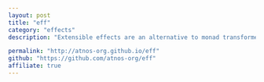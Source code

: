 ```yaml
---
layout: post
title: "eff"
category: "effects"
description: "Extensible effects are an alternative to monad transformers for computing with effects in a functional way. This library is based on the “free-er” monad and an “open union” of effects described by Oleg Kiselyov in “Freer monads, more extensible effects”"

permalink: "http://atnos-org.github.io/eff"
github: "https://github.com/atnos-org/eff"
affiliate: true
---
```

